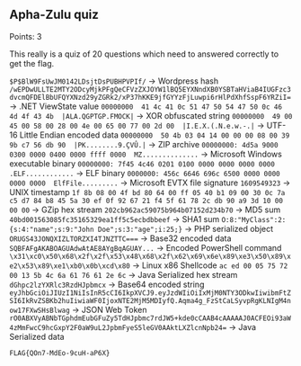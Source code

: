 ## Apha-Zulu quiz
 
Points: 3 

This really is a quiz of 20 questions which need to answered correctly to get the flag.

`$P$BlW9FsUwJM0142LDsjtDsPUBHPVPIf/` -> Wordpress hash
`/wEPDwULLTE2MTY2ODcyMjkPFgQeCFVzZXJOYW1lBQ5EYXNndXB0YSBTaHViaB4IUGFzc3dvcmQFDElBbUFQYXNzd29yZGRk2/xP37hKKE9jfGYYzFjLuwpi6rHlPdXhfSspF6YRZiI=` ->  .NET ViewState value
`00000000  41 4c 41 0c 51 47 50 54 47 50 0c 46 4d 4f 43 4b  |ALA.QGPTGP.FMOCK|` ->  XOR obfuscated string
`00000000  49 00 45 00 58 00 28 00 4e 00 65 00 77 00 2d 00  |I.E.X.(.N.e.w.-.|` -> UTF-16 Little Endian encoded data
`00000000  50 4b 03 04 14 00 00 00 08 00 39 9b c7 56 db 90  |PK........9.ÇVÛ.|` -> ZIP archive
`00000000: 4d5a 9000 0300 0000 0400 0000 ffff 0000  MZ..............` ->  Microsoft Windows executable binary
`00000000: 7f45 4c46 0201 0100 0000 0000 0000 0000  .ELF............` ->  ELF binary
`0000000: 456c 6646 696c 6500 0000 0000 0000 0000  ElfFile.........` ->  Microsoft EVTX file signature
`1609549323` ->  UNIX timestamp
`1f 8b 08 00 4f bd 80 64 00 ff 05 40 b1 09 00 30 0c 7a c5 d7 84 b8 45 5a 30 ef 0f 92 67 21 f4 5f 61 78 2c db 90 a9 3d 10 00 00 00` -> GZip hex stream
`202cb962ac59075b964b07152d234b70` ->  MD5 sum
`40bd001563085fc35165329ea1ff5c5ecbdbbeef` -> SHA1 sum
`O:8:"MyClass":2:{s:4:"name";s:9:"John Doe";s:3:"age";i:25;}` ->  PHP serialized object
`ORUGS43JONQXIZLTORZXI4TJNZTTC===` ->  Base32 encoded data
`SQBFAFgAKABOAGUAdwAtAE8AYgBqAGUAY...` -> Encoded PowerShell command
`\x31\xc0\x50\x68\x2f\x2f\x53\x48\x68\x2f\x62\x69\x6e\x89\xe3\x50\x89\xe2\x53\x89\xe1\xb0\x0b\xcd\x80` ->  Linux x86 Shellcode
`ac ed 00 05 75 72 00 13 5b 4c 6a 61 76 61 2e 6c` -> Java Serialized hex stream 
`dGhpc2lzYXRlc3RzdHJpbmcx` -> Base64 encoded string
`eyJhbGciOiJIUzI1NiIsInR5cCI6IkpXVCJ9.eyJzdWIiOiIxMjM0NTY3ODkwIiwibmFtZSI6IkRvZSBKb2huIiwiaWF0IjoxNTE2MjM5MDIyfQ.Aqma4g_FzStCaLSyvpRgKLNIgM4now17FXwSHsBlwag` ->  JSON Web Token
`rO0ABXVyABNbTGphdmEubGFuZy5TdHJpbmc7rdJW5+kde0cCAAB4cAAAAAJ0ACFEOi93aW4zMmFwcC9hcGxpY2F0aW9uL2JpbmFyeS5leGV0AAktLXZlcnNpb24=` ->  Java Serialized data 

`FLAG{QOn7-MdEo-9cuH-aP6X}`

